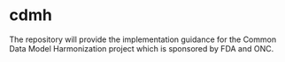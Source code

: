 # cdmh
The repository will provide the implementation guidance for the Common Data Model Harmonization project which is sponsored by FDA and ONC.
